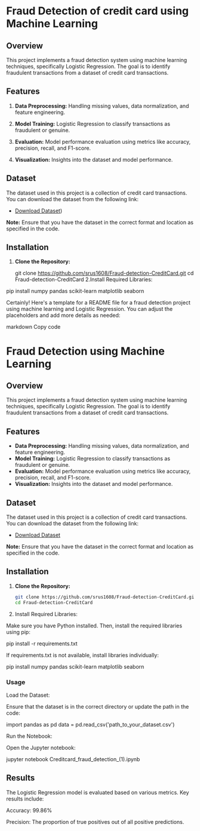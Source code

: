 # Fraud Detection of credit card using Machine Learning

## Overview

This project implements a fraud detection system using machine learning techniques, specifically Logistic Regression. The goal is to identify fraudulent transactions from a dataset of credit card transactions.

## Features

1. **Data Preprocessing:** Handling missing values, data normalization, and feature engineering.

2.  **Model Training:** Logistic Regression to classify transactions as fraudulent or genuine.
 
3. **Evaluation:** Model performance evaluation using metrics like accuracy, precision, recall, and F1-score.

4.  **Visualization:** Insights into the dataset and model performance.

## Dataset

The dataset used in this project is a collection of credit card transactions. You can download the dataset from the following link:

- [Download Dataset](https://www.kaggle.com/datasets/aniruddhachoudhury/creditcard-fraud-detection?resource=download))

**Note:** Ensure that you have the dataset in the correct format and location as specified in the code.

## Installation

1. **Clone the Repository:**

   
   git clone https://github.com/srus1608/Fraud-detection-CreditCard.git
   cd Fraud-detection-CreditCard
2.Install Required Libraries:

pip install numpy pandas scikit-learn matplotlib seaborn

Certainly! Here's a template for a README file for a fraud detection project using machine learning and Logistic Regression. You can adjust the placeholders and add more details as needed:

markdown
Copy code
# Fraud Detection using Machine Learning

## Overview

This project implements a fraud detection system using machine learning techniques, specifically Logistic Regression. The goal is to identify fraudulent transactions from a dataset of credit card transactions.

## Features

- **Data Preprocessing:** Handling missing values, data normalization, and feature engineering.
- **Model Training:** Logistic Regression to classify transactions as fraudulent or genuine.
- **Evaluation:** Model performance evaluation using metrics like accuracy, precision, recall, and F1-score.
- **Visualization:** Insights into the dataset and model performance.

## Dataset

The dataset used in this project is a collection of credit card transactions. You can download the dataset from the following link:

- [Download Dataset](<INSERT_DATASET_LINK_HERE>)

**Note:** Ensure that you have the dataset in the correct format and location as specified in the code.

## Installation

1. **Clone the Repository:**

   ```bash
   git clone https://github.com/srus1608/Fraud-detection-CreditCard.git
   cd Fraud-detection-CreditCard
2. Install Required Libraries:

Make sure you have Python installed. Then, install the required libraries using pip:


pip install -r requirements.txt

If requirements.txt is not available, install libraries individually:

pip install numpy pandas scikit-learn matplotlib seaborn

### Usage
Load the Dataset:

Ensure that the dataset is in the correct directory or update the path in the code:

import pandas as pd
data = pd.read_csv('path_to_your_dataset.csv')

Run the Notebook:

Open the Jupyter notebook:

jupyter notebook Creditcard_fraud_detection_(1).ipynb

## Results
The Logistic Regression model is evaluated based on various metrics. Key results include:

Accuracy: 99.86%

Precision: The proportion of true positives out of all positive predictions.

